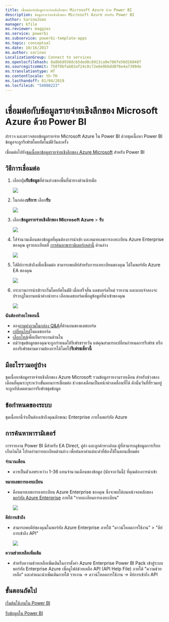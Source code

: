 ```yaml
---
title: เชื่อมต่อกับข้อมูลรายจ่ายเชิงลึกของ Microsoft Azure ด้วย Power BI
description: ข้อมูลรายจ่ายเชิงลึกของ Microsoft Azure สำหรับ Power BI
author: SarinaJoan
manager: kfile
ms.reviewer: maggies
ms.service: powerbi
ms.subservice: powerbi-template-apps
ms.topic: conceptual
ms.date: 10/16/2017
ms.author: sarinas
LocalizationGroup: Connect to services
ms.openlocfilehash: 8a8b6d930dcb5ded8c8913ca9e706fe50d16048f
ms.sourcegitcommit: 750f0bfab02af24c8c72e6e9bbdd876e4a7399de
ms.translationtype: HT
ms.contentlocale: th-TH
ms.lasthandoff: 01/04/2019
ms.locfileid: "54008223"
---
```

# <a name="connect-to-microsoft-azure-consumption-insights-with-power-bi"></a>เชื่อมต่อกับข้อมูลรายจ่ายเชิงลึกของ Microsoft Azure ด้วย Power BI
สำรวจ และตรวจสอบข้อมูลรายจ่าย Microsoft Azure ใน Power BI ด้วยชุดเนื้อหา Power BI ข้อมูลจะถูกรีเฟรชโดยอัตโนมัติวันละครั้ง

เชื่อมต่อไปยัง[ชุดเนื้อหาข้อมูลรายจ่ายเชิงลึกของ Azure Microsoft](https://app.powerbi.com/getdata/services/azureconsumption) สำหรับ Power BI

## <a name="how-to-connect"></a>วิธีการเชื่อมต่อ
1. เลือกปุ่ม**รับข้อมูล**ที่ด้านล่างของพื้นที่นำทางด้านซ้ายมือ
   
    ![](media/service-connect-to-azure-consumption-insights/getdata.png)
2. ในกล่อง**บริการ** เลือก**รับ**
   
   ![](media/service-connect-to-azure-consumption-insights/services.png)
3. เลือก**ข้อมูลรายจ่ายเชิงลึกของ Microsoft Azure** \> **รับ** 
   
   ![](media/service-connect-to-azure-consumption-insights/mazureconsumption.png)
4. ใส่จำนวนเดือนของข้อมูลที่คุณต้องการนำเข้า และหมายเลขการลงทะเบียน Azure Enterprise ของคุณ ดูรายละเอียดที่ [การค้นหาพารามิเตอร์เหล่านี้](#FindingParams) ด้านล่าง
   
    ![](media/service-connect-to-azure-consumption-insights/azureconsumptionparams.png)
5. ใส่คีย์การเข้าถึงเพื่อเชื่อมต่อ สามารถพบคีย์สำหรับการลงทะเบียนของคุณ ได้ในพอร์ทัล Azure EA ของคุณ 
   
    ![](media/service-connect-to-azure-consumption-insights/msazureconsumptioncreds.png)
6. กระบวนการนำเข้าจะเริ่มโดยอัตโนมัติ เมื่อเสร็จสิ้น แดชบอร์ดใหม่ รายงาน และแบบจำลองจะปรากฏในบานหน้าต่างนำทาง เลือกแดชบอร์ดเพื่อดูข้อมูลที่นำเข้าของคุณ
   
   ![](media/service-connect-to-azure-consumption-insights/msazureconsumptiondashboard.png)

**ฉันต้องทำอะไรตอนนี้**

* ลอง[ถามคำถามในกล่อง Q&A](consumer/end-user-q-and-a.md)ที่ด้านบนของแดชบอร์ด
* [เปลี่ยนไทล์](service-dashboard-edit-tile.md)ในแดชบอร์ด
* [เลือกไทล์](consumer/end-user-tiles.md)เพื่อเปิดรายงานด้านใน
* แม้ว่าชุดข้อมูลของคุณจะถูกกำหนดให้รีเฟรชรายวัน แต่คุณสามารถเปลี่ยนกำหนดการรีเฟรช หรือลองรีเฟรชตามความต้องการได้โดยใช้**รีเฟรชเดี๋ยวนี้**

## <a name="whats-included"></a>มีอะไรรวมอยู่บ้าง
ชุดเนื้อหาข้อมูลรายจ่ายเชิงลึกของ Azure Microsoft รวมข้อมูลรายงานรายเดือน สำหรับช่วงของเดือนที่คุณระบุระหว่างขั้นตอนการเชื่อมต่อ ช่วงของเดือนเป็นหน้าต่างเคลื่อนที่ได้ ดังนั้นวันที่ที่รวมอยู่ จะถูกอัปเดตตามการรีเฟรชชุดข้อมูล

## <a name="system-requirements"></a>ข้อกำหนดของระบบ
ชุดเนื้อหานี้จำเป็นต้องเข้าถึงคุณลักษณะ Enterprise ภายในพอร์ทัล Azure 

<a name="FindingParams"></a>

## <a name="finding-parameters"></a>การค้นหาพารามิเตอร์
การรายงาน Power BI มีสำหรับ EA Direct, คู่ค้า และลูกค้าทางอ้อม ผู้ที่สามารถดูข้อมูลการเรียกเก็บเงินได้ โปรดอ่านรายละเอียดด้านล่าง เพื่อค้นหาค่าแต่ละค่าที่ต้องใช้ในตอนเชื่อมต่อ

**จำนวนเดือน**

* ควรเป็นตัวเลขระหว่าง 1-36 แทนจำนวนเดือนของข้อมูล (นับจากวันนี้) ที่คุณต้องการนำเข้า

**หมายเลขการลงทะเบียน**

* คือหมายเลขการลงทะเบียน Azure Enterprise ของคุณ ซึ่งจะพบได้บนหน้าจอหลักของ [พอร์ทัล Azure Enterprise](https://ea.azure.com/) ภายใต้ "รายละเอียดการลงทะเบียน"
  
    ![](media/service-connect-to-azure-consumption-insights/params2.png)

**คีย์การเข้าถึง**

* สามารถพบคีย์ของคุณในพอร์ทัล Azure Enterprise ภายใต้ "ดาวน์โหลดการใช้งาน" > "คีย์การเข้าถึง API"
  
    ![](media/service-connect-to-azure-consumption-insights/creds2.png)

**ความช่วยเหลือเพิ่มเติม**

* สำหรับความช่วยเหลือเพิ่มเติมในการตั้งค่า Azure Enterprise Power BI Pack เข้าสู่ระบบพอร์ทัล Enterprise Azure เพื่อดูไฟล์ช่วยเหลือ API (API Help File) ภายใต้ "ความช่วยเหลือ" และคำแนะนำเพิ่มเติมภายใต้ รายงาน -> ดาวน์โหลดการใช้งาน -> คีย์การเข้าถึง API 

## <a name="next-steps"></a>ขั้นตอนถัดไป
[เริ่มต้นใช้งานใน Power BI](service-get-started.md)

[รับข้อมูลใน Power BI](service-get-data.md)

